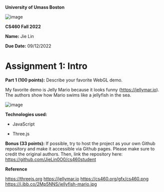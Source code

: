 **University of Umass Boston**


![image](https://cs460.org/gfx/cs460.png)


**CS460 Fall 2022**

**Name:** Jie Lin

**Due Date:** 09/12/2022


# Assignment 1: Intro


**Part 1 (100 points):** Describe your favorite WebGL demo.


My favorite demo is Jelly Mario because it looks funny
(<https://jellymar.io>). The authors show how Mario swims like a
jellyfish in the sea.

![image](https://i.ibb.co/2Mp5NNS/jellyfish-mario.jpg)


**Technologies used:**

-   JavaScript

-   Three.js


**Bonus (33 points):** If possible, try to host the project as your own
Github repository and make it accessible via Github pages. Please make
sure to credit the original authors. Then, link the repository here: <https://github.com/JieLin0O0/cs460student>


**Reference**

https://threejs.org
https://jellymar.io
https://cs460.org/gfx/cs460.png
https://i.ibb.co/2Mp5NNS/jellyfish-mario.jpg